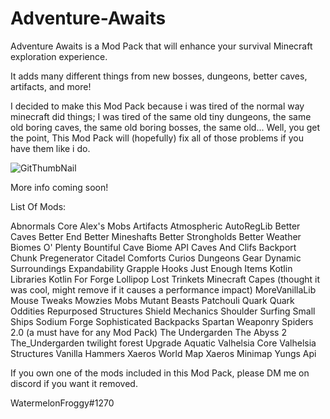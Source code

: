 # Adventure-Awaits
Adventure Awaits is a Mod Pack that will enhance your survival Minecraft exploration experience.

It adds many different things from new bosses, dungeons, better caves, artifacts, and more!

I decided to make this Mod Pack because i was tired of the normal way minecraft did things; I was tired of the same old tiny dungeons, the same old boring caves, the same old boring bosses, the same old... 
Well, you get the point, This Mod Pack will (hopefully) fix all of those problems if you have them like i do.

![GitThumbNail](https://user-images.githubusercontent.com/82559263/132941398-955a30c6-2fab-4a2c-abe2-023e79fdaefd.png)

More info coming soon!

List Of Mods:

Abnormals Core
Alex's Mobs
Artifacts
Atmospheric
AutoRegLib
Better Caves
Better End
Better Mineshafts
Better Strongholds
Better Weather
Biomes O' Plenty
Bountiful
Cave Biome API
Caves And Clifs Backport
Chunk Pregenerator
Citadel
Comforts
Curios
Dungeons Gear
Dynamic Surroundings
Expandability
Grapple Hooks
Just Enough Items
Kotlin Libraries
Kotlin For Forge
Lollipop
Lost Trinkets
Minecraft Capes (thought it was cool, might remove if it causes a performance impact)
MoreVanillaLib
Mouse Tweaks
Mowzies Mobs
Mutant Beasts
Patchouli
Quark
Quark Oddities
Repurposed Structures
Shield Mechanics
Shoulder Surfing
Small Ships
Sodium Forge
Sophisticated Backpacks
Spartan Weaponry
Spiders 2.0 (a must have for any Mod Pack)
The Undergarden
The Abyss 2
The_Undergarden
twilight forest
Upgrade Aquatic
Valhelsia Core
Valhelsia Structures
Vanilla Hammers
Xaeros World Map
Xaeros Minimap
Yungs Api


If you own one of the mods included in this Mod Pack, please DM me on discord if you want it removed.

WatermelonFroggy#1270
